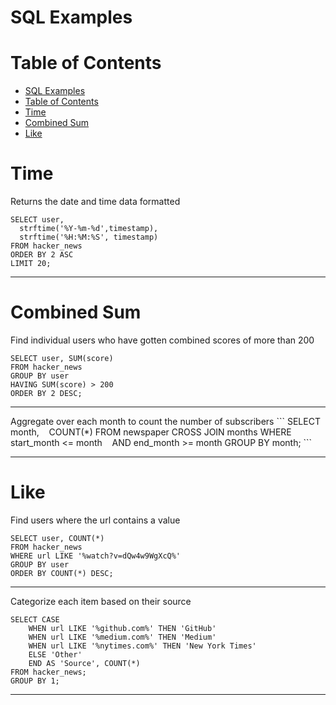 # SQL Examples

# Table of Contents

- [SQL Examples](#sql-examples)
- [Table of Contents](#table-of-contents)
- [Time](#time)
- [Combined Sum](#combined-sum)
- [Like](#like)

# Time

Returns the date and time data formatted
```
SELECT user,
  strftime('%Y-%m-%d',timestamp),
  strftime('%H:%M:%S', timestamp)
FROM hacker_news
ORDER BY 2 ASC
LIMIT 20;
```
<hr>

# Combined Sum

Find individual users who have gotten combined scores of more than 200
```
SELECT user, SUM(score)
FROM hacker_news
GROUP BY user
HAVING SUM(score) > 200
ORDER BY 2 DESC;
```
<hr>
Aggregate over each month to count the number of subscribers
```
SELECT month,
   COUNT(*)
FROM newspaper
CROSS JOIN months
WHERE start_month <= month 
   AND end_month >= month
GROUP BY month;
```
<hr>

# Like

Find users where the url contains a value
```
SELECT user, COUNT(*)
FROM hacker_news
WHERE url LIKE '%watch?v=dQw4w9WgXcQ%'
GROUP BY user
ORDER BY COUNT(*) DESC;
```
<hr>

Categorize each item based on their source
```
SELECT CASE
    WHEN url LIKE '%github.com%' THEN 'GitHub'
    WHEN url LIKE '%medium.com%' THEN 'Medium'
    WHEN url LIKE '%nytimes.com%' THEN 'New York Times'
    ELSE 'Other'
    END AS 'Source', COUNT(*)
FROM hacker_news;
GROUP BY 1;
```
<hr>


